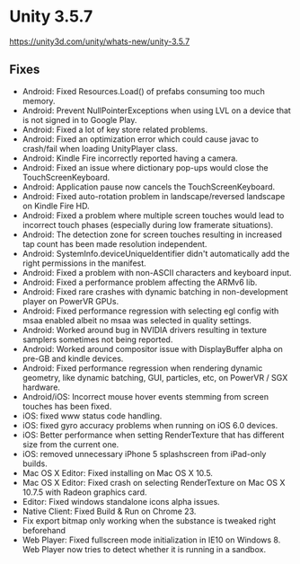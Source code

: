 # Unity 3.5.7

https://unity3d.com/unity/whats-new/unity-3.5.7

## Fixes



*   Android: Fixed Resources.Load() of prefabs consuming too much memory.
*   Android: Prevent NullPointerExceptions when using LVL on a device that is not signed in to Google Play.
*   Android: Fixed a lot of key store related problems.
*   Android: Fixed an optimization error which could cause javac to crash/fail when loading UnityPlayer class.
*   Android: Kindle Fire incorrectly reported having a camera.
*   Android: Fixed an issue where dictionary pop-ups would close the TouchScreenKeyboard.
*   Android: Application pause now cancels the TouchScreenKeyboard.
*   Android: Fixed auto-rotation problem in landscape/reversed landscape on Kindle Fire HD.
*   Android: Fixed a problem where multiple screen touches would lead to incorrect touch phases (especially during low framerate situations).
*   Android: The detection zone for screen touches resulting in increased tap count has been made resolution independent.
*   Android: SystemInfo.deviceUniqueIdentifier didn't automatically add the right permissions in the manifest.
*   Android: Fixed a problem with non-ASCII characters and keyboard input.
*   Android: Fixed a performance problem affecting the ARMv6 lib.
*   Android: Fixed rare crashes with dynamic batching in non-development player on PowerVR GPUs.
*   Android: Fixed performance regression with selecting egl config with msaa enabled albeit no msaa was selected in quality settings.
*   Android: Worked around bug in NVIDIA drivers resulting in texture samplers sometimes not being reported.
*   Android: Worked around compositor issue with DisplayBuffer alpha on pre-GB and kindle devices.
*   Android: Fixed performance regression when rendering dynamic geometry, like dynamic batching, GUI, particles, etc, on PowerVR / SGX hardware.
*   Android/iOS: Incorrect mouse hover events stemming from screen touches has been fixed.
*   iOS: fixed www status code handling.
*   iOS: fixed gyro accuracy problems when running on iOS 6.0 devices.
*   iOS: Better performance when setting RenderTexture that has different size from the current one.
*   iOS: removed unnecessary iPhone 5 splashscreen from iPad-only builds.
*   Mac OS X Editor: Fixed installing on Mac OS X 10.5.
*   Mac OS X Editor: Fixed crash on selecting RenderTexture on Mac OS X 10.7.5 with Radeon graphics card.
*   Editor: Fixed windows standalone icons alpha issues.
*   Native Client: Fixed Build & Run on Chrome 23.
*   Fix export bitmap only working when the substance is tweaked right beforehand
*   Web Player: Fixed fullscreen mode initialization in IE10 on Windows 8. Web Player now tries to detect whether it is running in a sandbox.